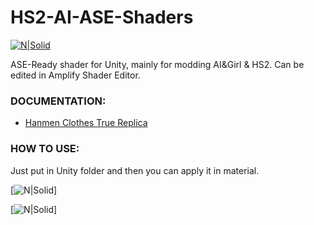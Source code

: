 # HS2-AI-ASE-Shaders
[![N|Solid](http://amplify.pt/wp-content/uploads/2016/08/icon_precise_v1_90.png)](http://amplify.pt/unity/amplify-shader-editor/)

ASE-Ready shader for Unity, mainly for modding AI&Girl & HS2. Can be edited in Amplify Shader Editor.

### DOCUMENTATION:
- [Hanmen Clothes True Replica](https://github.com/Hanmen-lab/HS2-AI-ASE-Shaders/blob/master/Shaders%20ASE/Hanmen%20Clothes%20True%20Replica%20Opaque%20DOCUMENTATION.md)


### HOW TO USE:

Just put in Unity folder and then you can apply it in material.

[![N|Solid](https://github.com/Hanmen-lab/HS2-AI-ASE-Shaders/blob/master/3.png)]

[![N|Solid](https://github.com/Hanmen-lab/HS2-AI-ASE-Shaders/blob/master/2.png)]
